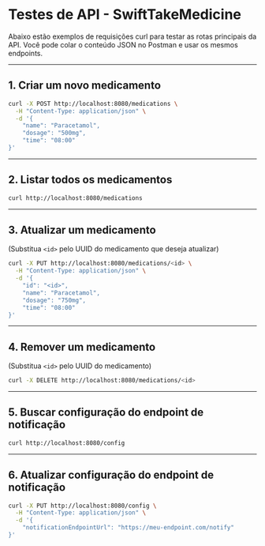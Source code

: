 # Testes de API - SwiftTakeMedicine

Abaixo estão exemplos de requisições curl para testar as rotas principais da API. Você pode colar o conteúdo JSON no Postman e usar os mesmos endpoints.

---

## 1. Criar um novo medicamento
```bash
curl -X POST http://localhost:8080/medications \
  -H "Content-Type: application/json" \
  -d '{
    "name": "Paracetamol",
    "dosage": "500mg",
    "time": "08:00"
}'
```

---

## 2. Listar todos os medicamentos
```bash
curl http://localhost:8080/medications
```

---

## 3. Atualizar um medicamento
(Substitua `<id>` pelo UUID do medicamento que deseja atualizar)
```bash
curl -X PUT http://localhost:8080/medications/<id> \
  -H "Content-Type: application/json" \
  -d '{
    "id": "<id>",
    "name": "Paracetamol",
    "dosage": "750mg",
    "time": "08:00"
}'
```

---

## 4. Remover um medicamento
(Substitua `<id>` pelo UUID do medicamento)
```bash
curl -X DELETE http://localhost:8080/medications/<id>
```

---

## 5. Buscar configuração do endpoint de notificação
```bash
curl http://localhost:8080/config
```

---

## 6. Atualizar configuração do endpoint de notificação
```bash
curl -X PUT http://localhost:8080/config \
  -H "Content-Type: application/json" \
  -d '{
    "notificationEndpointUrl": "https://meu-endpoint.com/notify"
}'
``` 